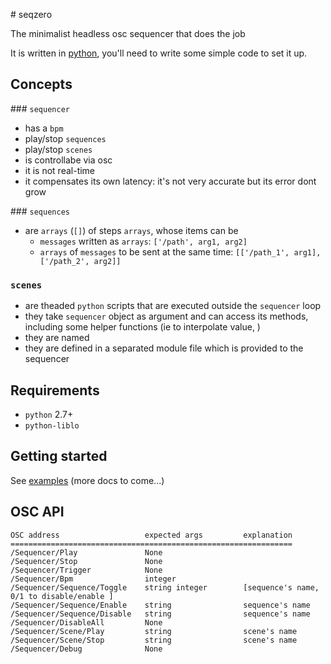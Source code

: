 # seqzero

The minimalist headless osc sequencer that does the job

It is written in [python](https://www.youtube.com/watch?v=asUyK6JWt9U), you'll need to write some simple code to set it up.

## Concepts

### `sequencer`

- has a `bpm`
- play/stop `sequences`
- play/stop `scenes`
- is controllabe via osc
- it is not real-time
- it compensates its own latency: it's not very accurate but its error dont grow

### `sequences`

- are `arrays` (`[]`) of steps `arrays`, whose items can be
    - `messages` written as `arrays`: `['/path', arg1, arg2]`
    - `arrays` of `messages` to be sent at the same time: `[['/path_1', arg1], ['/path_2', arg2]]`

### `scenes`

- are theaded `python` scripts that are executed outside the `sequencer` loop
- they take `sequencer` object as argument and can access its methods, including some helper functions (ie to interpolate value, )
- they are named
- they are defined in a separated module file which is provided to the sequencer


## Requirements

- `python` 2.7+
- `python-liblo`

## Getting started

See [examples](examples/) (more docs to come...)

## OSC API

```
OSC address                   expected args         explanation
===============================================================
/Sequencer/Play               None
/Sequencer/Stop               None
/Sequencer/Trigger            None
/Sequencer/Bpm                integer
/Sequencer/Sequence/Toggle    string integer        [sequence's name, 0/1 to disable/enable ]
/Sequencer/Sequence/Enable    string                sequence's name
/Sequencer/Sequence/Disable   string                sequence's name
/Sequencer/DisableAll         None
/Sequencer/Scene/Play         string                scene's name
/Sequencer/Scene/Stop         string                scene's name
/Sequencer/Debug              None
```
